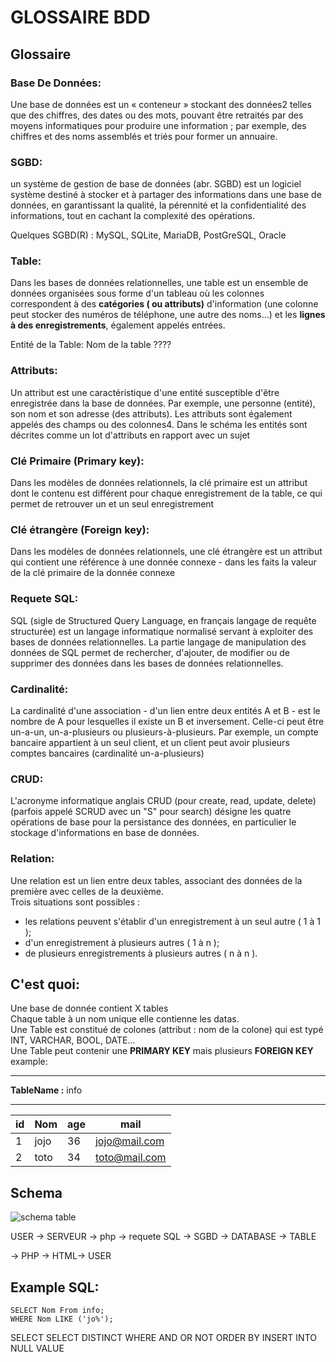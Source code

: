 # GLOSSAIRE BDD


## Glossaire

### Base De Données: 
Une base de données est un « conteneur » stockant des données2 telles que des chiffres, des dates ou des mots, pouvant être retraités par des moyens informatiques pour produire une information ; par exemple, des chiffres et des noms assemblés et triés pour former un annuaire.

### SGBD:
un système de gestion de base de données (abr. SGBD) est un logiciel système destiné à stocker et à partager des informations dans une base de données, en garantissant la qualité, la pérennité et la confidentialité des informations, tout en cachant la complexité des opérations.

Quelques SGBD(R) : MySQL, SQLite, MariaDB, PostGreSQL, Oracle

### Table:
Dans les bases de données relationnelles, une table est un ensemble de données organisées sous forme d'un tableau où les colonnes correspondent à des **catégories ( ou attributs)** d'information (une colonne peut stocker des numéros de téléphone, une autre des noms...) et les **lignes à des enregistrements**, également appelés entrées.


Entité de la Table: Nom de la table ???? 


### Attributs:
Un attribut est une caractéristique d'une entité susceptible d'être enregistrée dans la base de données. Par exemple, une personne (entité), son nom et son adresse (des attributs). Les attributs sont également appelés des champs ou des colonnes4. Dans le schéma les entités sont décrites comme un lot d'attributs en rapport avec un sujet

### Clé Primaire (Primary key):
Dans les modèles de données relationnels, la clé primaire est un attribut dont le contenu est différent pour chaque enregistrement de la table, ce qui permet de retrouver un et un seul enregistrement

### Clé étrangère (Foreign key):
Dans les modèles de données relationnels, une clé étrangère est un attribut qui contient une référence à une donnée connexe - dans les faits la valeur de la clé primaire de la donnée connexe

### Requete SQL:
SQL (sigle de Structured Query Language, en français langage de requête structurée) est un langage informatique normalisé servant à exploiter des bases de données relationnelles. La partie langage de manipulation des données de SQL permet de rechercher, d'ajouter, de modifier ou de supprimer des données dans les bases de données relationnelles.

### Cardinalité:
La cardinalité d'une association - d'un lien entre deux entités A et B - est le nombre de A pour lesquelles il existe un B et inversement. Celle-ci peut être un-a-un, un-a-plusieurs ou plusieurs-à-plusieurs. Par exemple, un compte bancaire appartient à un seul client, et un client peut avoir plusieurs comptes bancaires (cardinalité un-a-plusieurs)

### CRUD:
L'acronyme informatique anglais CRUD (pour create, read, update, delete) (parfois appelé SCRUD avec un "S" pour search) désigne les quatre opérations de base pour la persistance des données, en particulier le stockage d'informations en base de données.


### Relation:
Une relation est un lien entre deux tables, associant des données de la première avec celles de la deuxième.    
Trois situations sont possibles :     
+ les relations peuvent s'établir d'un enregistrement à un seul autre ( 1 à 1 );
+ d'un enregistrement à plusieurs autres ( 1 à n );
+ de plusieurs enregistrements à plusieurs autres ( n à n ). 

## C'est quoi:
Une base de donnée contient X tables     
Chaque table à un nom unique elle contienne les datas.     
Une Table est constitué de colones (attribut : nom de la colone) qui est typé INT, VARCHAR, BOOL, DATE...      
Une Table peut contenir une **PRIMARY KEY** mais plusieurs **FOREIGN KEY**
example:
********************* 
**TableName :** info
*********************
id|Nom |age|mail
--|----|---|----
1 |jojo|36|jojo@mail.com
2 |toto|34|toto@mail.com


## Schema 

![schema table](https://cacoo.com/assets/site/img/templates/inner/img_database3.png )


USER -> SERVEUR -> php -> requete SQL -> SGBD -> DATABASE -> TABLE

-> PHP -> HTML-> USER


## Example SQL:


```
SELECT Nom From info;
WHERE Nom LIKE ('jo%');
```

SELECT
SELECT DISTINCT
WHERE
AND OR NOT
ORDER BY
INSERT INTO
NULL VALUE
